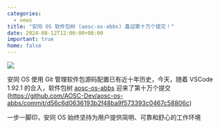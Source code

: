 ```yaml
---
categories:
  - news
title: "安同 OS 软件包树 (aosc-os-abbs) 喜迎第十万个提交！"
date: 2024-08-12T12:00:00+08:00
important: true
home: false
---
```

![](/assets/news/hundred-thousandth.png)

安同 OS 使用 Git 管理软件包源码配置已有近十年历史，今天，随着 VSCode 1.92.1 的合入，软件包树 [aosc-os-abbs](https://github.com/AOSC-Dev/aosc-os-abbs) 迎来了第十万个提交 (https://github.com/AOSC-Dev/aosc-os-abbs/commit/d56c6d0636193b2f48ba9f573393c0467c58806c)

一步一脚印，安同 OS 始终坚持为用户提供简明、可靠和舒心的工作环境
